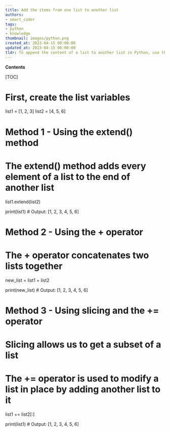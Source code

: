 ```yaml
---
title: Add the items from one list to another list
authors:
- smart_coder
tags:
- python
- knowledge
thumbnail: images/python.png
created_at: 2023-04-15 00:00:00
updated_at: 2023-04-15 00:00:00
tldr: To append the content of a list to another list in Python, use the extend() method.
---
```


**Contents**

[TOC]

# First, create the list variables

list1 = [1, 2, 3]
list2 = [4, 5, 6]

# Method 1 - Using the extend() method
# The extend() method adds every element of a list to the end of another list

list1.extend(list2)

print(list1)    # Output: [1, 2, 3, 4, 5, 6]


# Method 2 - Using the + operator
# The + operator concatenates two lists together

new_list = list1 + list2

print(new_list)    # Output: [1, 2, 3, 4, 5, 6]


# Method 3 - Using slicing and the += operator
# Slicing allows us to get a subset of a list
# The += operator is used to modify a list in place by adding another list to it

list1 += list2[:]

print(list1)    # Output: [1, 2, 3, 4, 5, 6]
